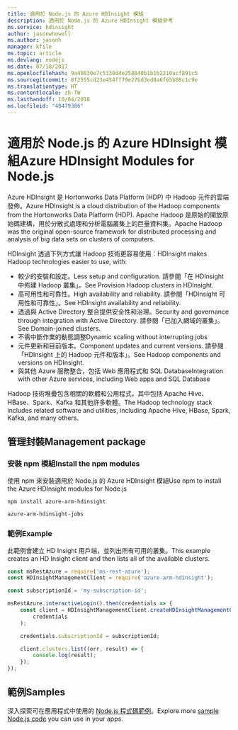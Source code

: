 ```yaml
---
title: 適用於 Node.js 的 Azure HDInsight 模組
description: 適用於 Node.js 的 Azure HDInsight 模組參考
ms.service: hdinsight
author: jasonwhowell
ms.author: jasonh
manager: kfile
ms.topic: article
ms.devlang: nodejs
ms.date: 07/18/2017
ms.openlocfilehash: 9a40830e7c5330d4e258840b1b1b2210acf891c5
ms.sourcegitcommit: 8f2555cd23e454ff79e27bd3ed0a6f65b08c1c9e
ms.translationtype: HT
ms.contentlocale: zh-TW
ms.lasthandoff: 10/04/2018
ms.locfileid: "48479386"
---
```

# <a name="azure-hdinsight-modules-for-nodejs"></a><span data-ttu-id="1d04d-103">適用於 Node.js 的 Azure HDInsight 模組</span><span class="sxs-lookup"><span data-stu-id="1d04d-103">Azure HDInsight Modules for Node.js</span></span>

<span data-ttu-id="1d04d-104">Azure HDInsight 是 Hortonworks Data Platform (HDP) 中 Hadoop 元件的雲端發佈。</span><span class="sxs-lookup"><span data-stu-id="1d04d-104">Azure HDInsight is a cloud distribution of the Hadoop components from the Hortonworks Data Platform (HDP).</span></span> <span data-ttu-id="1d04d-105">Apache Hadoop 是原始的開放原始碼建構，用於分散式處理和分析電腦叢集上的巨量資料集。</span><span class="sxs-lookup"><span data-stu-id="1d04d-105">Apache Hadoop was the original open-source framework for distributed processing and analysis of big data sets on clusters of computers.</span></span>

<span data-ttu-id="1d04d-106">HDInsight 透過下列方式讓 Hadoop 技術更容易使用︰</span><span class="sxs-lookup"><span data-stu-id="1d04d-106">HDInsight makes Hadoop technologies easier to use, with:</span></span>
- <span data-ttu-id="1d04d-107">較少的安裝和設定。</span><span class="sxs-lookup"><span data-stu-id="1d04d-107">Less setup and configuration.</span></span> <span data-ttu-id="1d04d-108">請參閱「在 HDInsight 中佈建 Hadoop 叢集」。</span><span class="sxs-lookup"><span data-stu-id="1d04d-108">See Provision Hadoop clusters in HDInsight.</span></span>
- <span data-ttu-id="1d04d-109">高可用性和可靠性。</span><span class="sxs-lookup"><span data-stu-id="1d04d-109">High availability and reliability.</span></span> <span data-ttu-id="1d04d-110">請參閱「HDInsight 可用性和可靠性」。</span><span class="sxs-lookup"><span data-stu-id="1d04d-110">See HDInsight availability and reliability.</span></span>
- <span data-ttu-id="1d04d-111">透過與 Active Directory 整合提供安全性和治理。</span><span class="sxs-lookup"><span data-stu-id="1d04d-111">Security and governance through integration with Active Directory.</span></span> <span data-ttu-id="1d04d-112">請參閱「已加入網域的叢集」。</span><span class="sxs-lookup"><span data-stu-id="1d04d-112">See Domain-joined clusters.</span></span>
- <span data-ttu-id="1d04d-113">不需中斷作業的動態調整</span><span class="sxs-lookup"><span data-stu-id="1d04d-113">Dynamic scaling without interrupting jobs</span></span>
- <span data-ttu-id="1d04d-114">元件更新和目前版本。</span><span class="sxs-lookup"><span data-stu-id="1d04d-114">Component updates and current versions.</span></span> <span data-ttu-id="1d04d-115">請參閱「HDInsight 上的 Hadoop 元件和版本」。</span><span class="sxs-lookup"><span data-stu-id="1d04d-115">See Hadoop components and versions on HDInsight.</span></span>
- <span data-ttu-id="1d04d-116">與其他 Azure 服務整合，包括 Web 應用程式和 SQL Database</span><span class="sxs-lookup"><span data-stu-id="1d04d-116">Integration with other Azure services, including Web apps and SQL Database</span></span>

<span data-ttu-id="1d04d-117">Hadoop 技術堆疊包含相關的軟體和公用程式，其中包括 Apache Hive、HBase、Spark、Kafka 和其他許多軟體。</span><span class="sxs-lookup"><span data-stu-id="1d04d-117">The Hadoop technology stack includes related software and utilities, including Apache Hive, HBase, Spark, Kafka, and many others.</span></span> 

## <a name="management-package"></a><span data-ttu-id="1d04d-118">管理封裝</span><span class="sxs-lookup"><span data-stu-id="1d04d-118">Management package</span></span>

### <a name="install-the-npm-modules"></a><span data-ttu-id="1d04d-119">安裝 npm 模組</span><span class="sxs-lookup"><span data-stu-id="1d04d-119">Install the npm modules</span></span>

<span data-ttu-id="1d04d-120">使用 npm 來安裝適用於 Node.js 的 Azure HDInsight 模組</span><span class="sxs-lookup"><span data-stu-id="1d04d-120">Use npm to install the Azure HDInsight modules for Node.js</span></span>

```bash
npm install azure-arm-hdinsight
```

```bash
azure-arm-hdinsight-jobs
```

### <a name="example"></a><span data-ttu-id="1d04d-121">範例</span><span class="sxs-lookup"><span data-stu-id="1d04d-121">Example</span></span> 

<span data-ttu-id="1d04d-122">此範例會建立 HD Insight 用戶端，並列出所有可用的叢集。</span><span class="sxs-lookup"><span data-stu-id="1d04d-122">This example creates an HD Insight client and then lists all of the available clusters.</span></span> 

```javascript
const msRestAzure = require('ms-rest-azure');
const HDInsightManagementClient = require('azure-arm-hdinsight');

const subscriptionId = 'my-subscription-id';

msRestAzure.interactiveLogin().then(credentials => {
    const client = HDInsightManagementClient.createHDInsightManagementClient(
        credentials
    );

    credentials.subscriptionId = subscriptionId;

    client.clusters.list((err, result) => {
        console.log(result);
    });
});
```

## <a name="samples"></a><span data-ttu-id="1d04d-123">範例</span><span class="sxs-lookup"><span data-stu-id="1d04d-123">Samples</span></span>

<span data-ttu-id="1d04d-124">深入探索可在應用程式中使用的 [Node.js 程式碼範例](https://azure.microsoft.com/resources/samples/?platform=nodejs)。</span><span class="sxs-lookup"><span data-stu-id="1d04d-124">Explore more [sample Node.js code](https://azure.microsoft.com/resources/samples/?platform=nodejs) you can use in your apps.</span></span>
